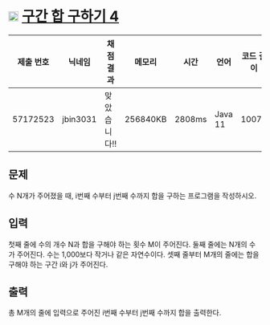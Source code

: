 # <img width="20px"  src="https://d2gd6pc034wcta.cloudfront.net/tier/8.svg" class="solvedac-tier"> [구간 합 구하기 4](https://www.acmicpc.net/problem/11659) 

| 제출 번호 | 닉네임 | 채점 결과 | 메모리 | 시간 | 언어 | 코드 길이 |
|---|---|---|---|---|---|---|
|57172523|jbin3031|맞았습니다!! |256840KB|2808ms|Java 11|1007B|

## 문제
<p>수 N개가 주어졌을 때, i번째 수부터 j번째 수까지 합을 구하는 프로그램을 작성하시오.</p>

## 입력
<p>첫째 줄에 수의 개수 N과 합을 구해야 하는 횟수 M이 주어진다. 둘째 줄에는 N개의 수가 주어진다. 수는 1,000보다 작거나 같은 자연수이다. 셋째 줄부터 M개의 줄에는 합을 구해야 하는 구간 i와 j가 주어진다.</p>

## 출력
<p>총 M개의 줄에 입력으로 주어진 i번째 수부터 j번째 수까지 합을 출력한다.</p>

